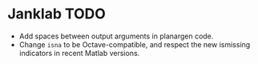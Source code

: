 Janklab TODO
============

* Add spaces between output arguments in planargen code.
* Change `isna` to be Octave-compatible, and respect the new ismissing indicators in recent Matlab versions.

